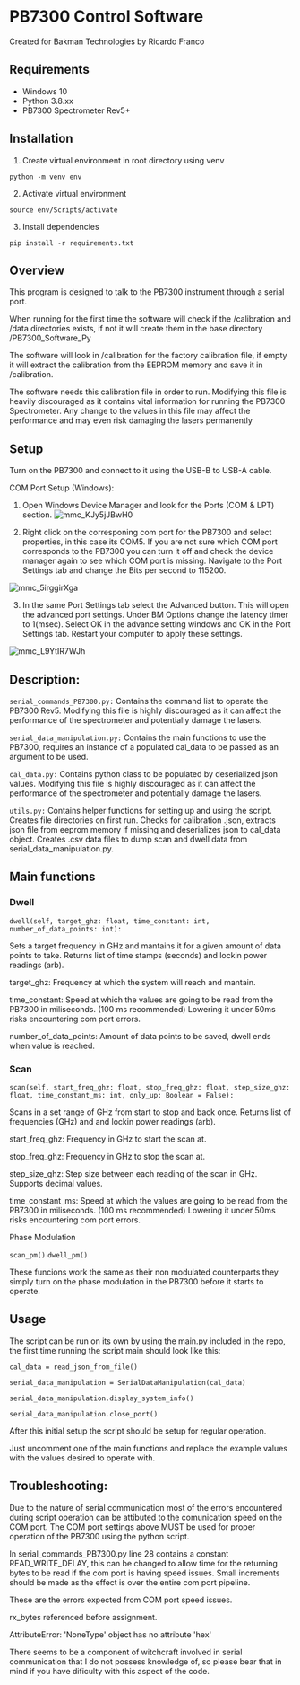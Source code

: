 
# PB7300 Control Software
Created for Bakman Technologies by Ricardo Franco
## Requirements

* Windows 10
* Python 3.8.xx
* PB7300 Spectrometer Rev5+


## Installation

1. Create virtual environment in root directory using venv 

  `python -m venv env `

2. Activate virtual environment

  `source env/Scripts/activate`

3. Install dependencies

  `pip install -r requirements.txt`


## Overview
This program is designed to talk to the PB7300 instrument through a serial port.

When running for the first time the software will check if the /calibration and /data directories exists, if not it will create them in the base directory /PB7300_Software_Py 

The software will look in /calibration for the factory calibration file, if empty it will extract the calibration from the EEPROM memory and save it in /calibration.

The software needs this calibration file in order to run. Modifying this file is heavily discouraged as it contains vital information for running the PB7300 Spectrometer. Any change to the values in this file may affect the performance and may even risk damaging the lasers permanently


## Setup

Turn on the PB7300 and connect to it using the USB-B to USB-A cable.

COM Port Setup (Windows):

1. Open Windows Device Manager and look for the Ports (COM & LPT) section.
![mmc_KJy5jJBwH0](https://user-images.githubusercontent.com/86385396/197352945-67bbbd13-b5cb-4ddc-b6ff-3d5b4cf9f918.png)

2. Right click on the corresponing com port for the PB7300 and select properties, in this case its COM5. If you are not sure which COM port corresponds to the PB7300 you can turn it off and check the device manager again to see which COM port is missing. Navigate to the Port Settings tab and change the Bits per second to 115200.

![mmc_5irggirXga](https://user-images.githubusercontent.com/86385396/197353813-4b91a908-f4ab-416b-bb2f-5a448b68a590.png)

3. In the same Port Settings tab select the Advanced button. This will open the advanced port settings. Under BM Options change the latency timer to 1(msec). Select OK in the advance setting windows and OK in the Port Settings tab. Restart your computer to apply these settings.

![mmc_L9YtIR7WJh](https://user-images.githubusercontent.com/86385396/197355917-986ab906-2e8e-4213-a03c-74aa8aee6309.png)

## Description:
`serial_commands_PB7300.py:`
Contains the command list to operate the PB7300 Rev5. Modifying this file is highly discouraged as it can affect the performance of the spectrometer and potentially damage the lasers.

`serial_data_manipulation.py:`
Contains the main functions to use the PB7300, requires an instance of a populated cal_data to be passed as an argument to be used.

`cal_data.py:`
Contains python class to be populated by deserialized json values. Modifying this file is highly discouraged as it can affect the performance of the spectrometer and potentially damage the lasers.

`utils.py:`
Contains helper functions for setting up and using the script. Creates file directories on first run. Checks for calibration .json, extracts json file from eeprom memory if missing and deserializes json to cal_data object. Creates .csv data files to dump scan and dwell data from serial_data_manipulation.py.

## Main functions

### Dwell 
`dwell(self, target_ghz: float, time_constant: int, number_of_data_points: int):`

Sets a target frequency in GHz and mantains it for a given amount of data points to take. Returns list of time stamps (seconds) and lockin power readings (arb).

target_ghz: Frequency at which the system will reach and mantain.

time_constant: Speed at which the values are going to be read from the PB7300 in miliseconds. (100 ms recommended) Lowering it under 50ms risks encountering com port errors.

number_of_data_points: Amount of data points to be saved, dwell ends when value is reached.



### Scan
`scan(self, start_freq_ghz: float, stop_freq_ghz: float, step_size_ghz: float, time_constant_ms: int, only_up: Boolean = False):`

Scans in a set range of GHz from start to stop and back once. Returns list of frequencies (GHz) and and lockin power readings (arb).

start_freq_ghz: Frequency in GHz to start the scan at.

stop_freq_ghz: Frequency in GHz to stop the scan at.

step_size_ghz: Step size between each reading of the scan in GHz. Supports decimal values.

time_constant_ms: Speed at which the values are going to be read from the PB7300 in miliseconds. (100 ms recommended) Lowering it under 50ms risks encountering com port errors.


Phase Modulation

`scan_pm()`
`dwell_pm()`

These funcions work the same as their non modulated counterparts they simply turn on the phase modulation in the PB7300 before it starts to operate.

## Usage
The script can be run on its own by using the main.py included in the repo, the first time running the script main should look like this:

`cal_data = read_json_from_file()`

`serial_data_manipulation = SerialDataManipulation(cal_data)`

`serial_data_manipulation.display_system_info()`

`serial_data_manipulation.close_port()`

After this initial setup the script should be setup for regular operation.

Just uncomment one of the main functions and replace the example values with the values desired to operate with. 



## Troubleshooting:
Due to the nature of serial communication most of the errors encountered during script operation can be attibuted to the comunication speed on the COM port. The COM port settings above MUST be used for proper operation of the PB7300 using the python script. 

In serial_commands_PB7300.py line 28 contains a constant READ_WRITE_DELAY, this can be changed to allow time for the returning bytes to be read if the com port is having speed issues. Small increments should be made as the effect is over the entire com port pipeline. 

These are the errors expected from COM port speed issues.

rx_bytes referenced before assignment.

AttributeError: 'NoneType' object has no attribute 'hex'

There seems to be a component of witchcraft involved in serial communication that I do not possess knowledge of, so please bear that in mind if you have dificulty with this aspect of the code. 
